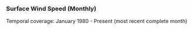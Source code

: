 ### Surface Wind Speed (Monthly)
Temporal coverage: January 1980 - Present (most recent complete month)
